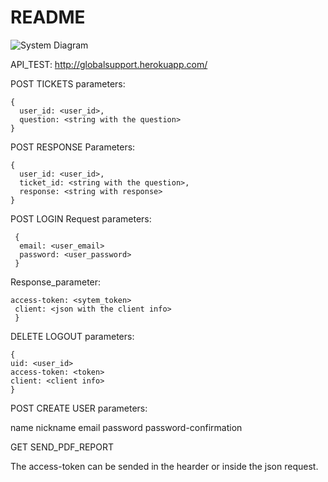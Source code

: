 # README
![System Diagram](https://github.com/dsapandora/support_tickets/blob/master/support_ticket.png?raw=true)


API_TEST: http://globalsupport.herokuapp.com/

POST TICKETS
parameters: 
```
{ 
  user_id: <user_id>,
  question: <string with the question>
}
```

POST RESPONSE
Parameters:
```
{ 
  user_id: <user_id>,
  ticket_id: <string with the question>,
  response: <string with response>
}
```


POST LOGIN
Request parameters:
```
 { 
  email: <user_email>
  password: <user_password>
 }
```
Response_parameter:
```{ 
access-token: <sytem_token>
 client: <json with the client info>
 }
```

DELETE LOGOUT
parameters:
```
{
uid: <user_id>
access-token: <token>
client: <client info>
}
```
POST CREATE USER
parameters:

name
nickname
email
password
password-confirmation


GET SEND_PDF_REPORT

The access-token can be sended in the hearder or inside the json request. 


